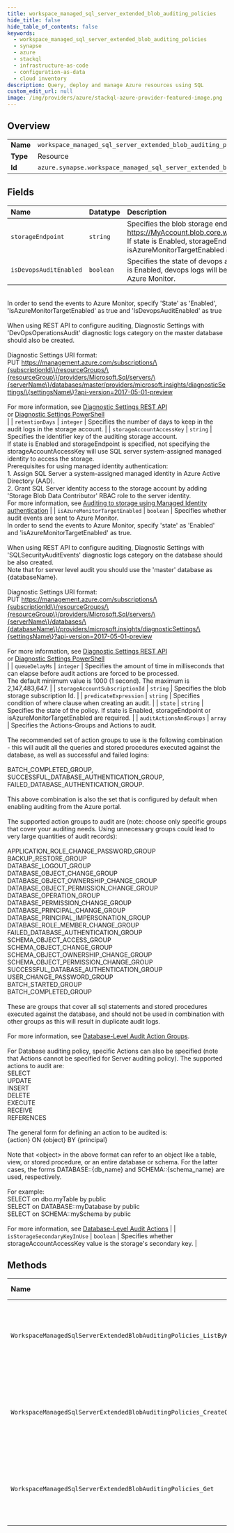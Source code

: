 ```yaml
---
title: workspace_managed_sql_server_extended_blob_auditing_policies
hide_title: false
hide_table_of_contents: false
keywords:
  - workspace_managed_sql_server_extended_blob_auditing_policies
  - synapse
  - azure    
  - stackql
  - infrastructure-as-code
  - configuration-as-data
  - cloud inventory
description: Query, deploy and manage Azure resources using SQL
custom_edit_url: null
image: /img/providers/azure/stackql-azure-provider-featured-image.png
---
```

  
    

## Overview
<table><tbody>
<tr><td><b>Name</b></td><td><code>workspace_managed_sql_server_extended_blob_auditing_policies</code></td></tr>
<tr><td><b>Type</b></td><td>Resource</td></tr>
<tr><td><b>Id</b></td><td><code>azure.synapse.workspace_managed_sql_server_extended_blob_auditing_policies</code></td></tr>
</tbody></table>

## Fields
| Name | Datatype | Description |
|:-----|:---------|:------------|
| `storageEndpoint` | `string` | Specifies the blob storage endpoint (e.g. https://MyAccount.blob.core.windows.net). If state is Enabled, storageEndpoint or isAzureMonitorTargetEnabled is required. |
| `isDevopsAuditEnabled` | `boolean` | Specifies the state of devops audit. If state is Enabled, devops logs will be sent to Azure Monitor.
<br />In order to send the events to Azure Monitor, specify 'State' as 'Enabled', 'IsAzureMonitorTargetEnabled' as true and 'IsDevopsAuditEnabled' as true
<br />
<br />When using REST API to configure auditing, Diagnostic Settings with 'DevOpsOperationsAudit' diagnostic logs category on the master database should also be created.
<br />
<br />Diagnostic Settings URI format:
<br />PUT https://management.azure.com/subscriptions/\{subscriptionId\}/resourceGroups/\{resourceGroup\}/providers/Microsoft.Sql/servers/\{serverName\}/databases/master/providers/microsoft.insights/diagnosticSettings/\{settingsName\}?api-version=2017-05-01-preview
<br />
<br />For more information, see [Diagnostic Settings REST API](https://go.microsoft.com/fwlink/?linkid=2033207)
<br />or [Diagnostic Settings PowerShell](https://go.microsoft.com/fwlink/?linkid=2033043)
<br /> |
| `retentionDays` | `integer` | Specifies the number of days to keep in the audit logs in the storage account. |
| `storageAccountAccessKey` | `string` | Specifies the identifier key of the auditing storage account. 
<br />If state is Enabled and storageEndpoint is specified, not specifying the storageAccountAccessKey will use SQL server system-assigned managed identity to access the storage.
<br />Prerequisites for using managed identity authentication:
<br />1. Assign SQL Server a system-assigned managed identity in Azure Active Directory (AAD).
<br />2. Grant SQL Server identity access to the storage account by adding 'Storage Blob Data Contributor' RBAC role to the server identity.
<br />For more information, see [Auditing to storage using Managed Identity authentication](https://go.microsoft.com/fwlink/?linkid=2114355) |
| `isAzureMonitorTargetEnabled` | `boolean` | Specifies whether audit events are sent to Azure Monitor. 
<br />In order to send the events to Azure Monitor, specify 'state' as 'Enabled' and 'isAzureMonitorTargetEnabled' as true.
<br />
<br />When using REST API to configure auditing, Diagnostic Settings with 'SQLSecurityAuditEvents' diagnostic logs category on the database should be also created.
<br />Note that for server level audit you should use the 'master' database as \{databaseName\}.
<br />
<br />Diagnostic Settings URI format:
<br />PUT https://management.azure.com/subscriptions/\{subscriptionId\}/resourceGroups/\{resourceGroup\}/providers/Microsoft.Sql/servers/\{serverName\}/databases/\{databaseName\}/providers/microsoft.insights/diagnosticSettings/\{settingsName\}?api-version=2017-05-01-preview
<br />
<br />For more information, see [Diagnostic Settings REST API](https://go.microsoft.com/fwlink/?linkid=2033207)
<br />or [Diagnostic Settings PowerShell](https://go.microsoft.com/fwlink/?linkid=2033043)
<br /> |
| `queueDelayMs` | `integer` | Specifies the amount of time in milliseconds that can elapse before audit actions are forced to be processed.
<br />The default minimum value is 1000 (1 second). The maximum is 2,147,483,647. |
| `storageAccountSubscriptionId` | `string` | Specifies the blob storage subscription Id. |
| `predicateExpression` | `string` | Specifies condition of where clause when creating an audit. |
| `state` | `string` | Specifies the state of the policy. If state is Enabled, storageEndpoint or isAzureMonitorTargetEnabled are required. |
| `auditActionsAndGroups` | `array` | Specifies the Actions-Groups and Actions to audit.
<br />
<br />The recommended set of action groups to use is the following combination - this will audit all the queries and stored procedures executed against the database, as well as successful and failed logins:
<br />
<br />BATCH_COMPLETED_GROUP,
<br />SUCCESSFUL_DATABASE_AUTHENTICATION_GROUP,
<br />FAILED_DATABASE_AUTHENTICATION_GROUP.
<br />
<br />This above combination is also the set that is configured by default when enabling auditing from the Azure portal.
<br />
<br />The supported action groups to audit are (note: choose only specific groups that cover your auditing needs. Using unnecessary groups could lead to very large quantities of audit records):
<br />
<br />APPLICATION_ROLE_CHANGE_PASSWORD_GROUP
<br />BACKUP_RESTORE_GROUP
<br />DATABASE_LOGOUT_GROUP
<br />DATABASE_OBJECT_CHANGE_GROUP
<br />DATABASE_OBJECT_OWNERSHIP_CHANGE_GROUP
<br />DATABASE_OBJECT_PERMISSION_CHANGE_GROUP
<br />DATABASE_OPERATION_GROUP
<br />DATABASE_PERMISSION_CHANGE_GROUP
<br />DATABASE_PRINCIPAL_CHANGE_GROUP
<br />DATABASE_PRINCIPAL_IMPERSONATION_GROUP
<br />DATABASE_ROLE_MEMBER_CHANGE_GROUP
<br />FAILED_DATABASE_AUTHENTICATION_GROUP
<br />SCHEMA_OBJECT_ACCESS_GROUP
<br />SCHEMA_OBJECT_CHANGE_GROUP
<br />SCHEMA_OBJECT_OWNERSHIP_CHANGE_GROUP
<br />SCHEMA_OBJECT_PERMISSION_CHANGE_GROUP
<br />SUCCESSFUL_DATABASE_AUTHENTICATION_GROUP
<br />USER_CHANGE_PASSWORD_GROUP
<br />BATCH_STARTED_GROUP
<br />BATCH_COMPLETED_GROUP
<br />
<br />These are groups that cover all sql statements and stored procedures executed against the database, and should not be used in combination with other groups as this will result in duplicate audit logs.
<br />
<br />For more information, see [Database-Level Audit Action Groups](https://docs.microsoft.com/en-us/sql/relational-databases/security/auditing/sql-server-audit-action-groups-and-actions#database-level-audit-action-groups).
<br />
<br />For Database auditing policy, specific Actions can also be specified (note that Actions cannot be specified for Server auditing policy). The supported actions to audit are:
<br />SELECT
<br />UPDATE
<br />INSERT
<br />DELETE
<br />EXECUTE
<br />RECEIVE
<br />REFERENCES
<br />
<br />The general form for defining an action to be audited is:
<br />\{action\} ON \{object\} BY \{principal\}
<br />
<br />Note that &lt;object&gt; in the above format can refer to an object like a table, view, or stored procedure, or an entire database or schema. For the latter cases, the forms DATABASE::\{db_name\} and SCHEMA::\{schema_name\} are used, respectively.
<br />
<br />For example:
<br />SELECT on dbo.myTable by public
<br />SELECT on DATABASE::myDatabase by public
<br />SELECT on SCHEMA::mySchema by public
<br />
<br />For more information, see [Database-Level Audit Actions](https://docs.microsoft.com/en-us/sql/relational-databases/security/auditing/sql-server-audit-action-groups-and-actions#database-level-audit-actions) |
| `isStorageSecondaryKeyInUse` | `boolean` | Specifies whether storageAccountAccessKey value is the storage's secondary key. |
## Methods
| Name | Accessible by | Required Params | Description |
|:-----|:--------------|:----------------|:------------|
| `WorkspaceManagedSqlServerExtendedBlobAuditingPolicies_ListByWorkspace` | `SELECT` | `resourceGroupName, subscriptionId, workspaceName` | List workspace managed sql server's extended blob auditing policies. |
| `WorkspaceManagedSqlServerExtendedBlobAuditingPolicies_CreateOrUpdate` | `INSERT` | `blobAuditingPolicyName, resourceGroupName, subscriptionId, workspaceName` | Create or Update a workspace managed sql server's extended blob auditing policy. |
| `WorkspaceManagedSqlServerExtendedBlobAuditingPolicies_Get` | `EXEC` | `blobAuditingPolicyName, resourceGroupName, subscriptionId, workspaceName` | Get a workspace SQL server's extended blob auditing policy. |

